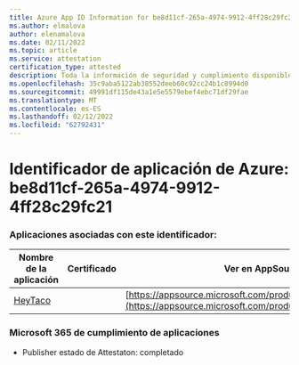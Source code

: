 ```yaml
---
title: Azure App ID Information for be8d11cf-265a-4974-9912-4ff28c29fc21
ms.author: elmalova
author: elenamalova
ms.date: 02/11/2022
ms.topic: article
ms.service: attestation
certification_type: attested
description: Toda la información de seguridad y cumplimiento disponible para be8d11cf-265a-4974-9912-4ff28c29fc21.
ms.openlocfilehash: 35c9aba5122ab38552deeb60c92cc24b1c8994d0
ms.sourcegitcommit: 49991df115de43a1e5e5579ebef4ebc71df29fae
ms.translationtype: MT
ms.contentlocale: es-ES
ms.lasthandoff: 02/12/2022
ms.locfileid: "62792431"
---
```

# <a name="azure-app-id-be8d11cf-265a-4974-9912-4ff28c29fc21"></a>Identificador de aplicación de Azure: be8d11cf-265a-4974-9912-4ff28c29fc21


### <a name="apps-associated-with-this-id"></a>Aplicaciones asociadas con este identificador:
| **Nombre de la aplicación** | **Certificado** | **Ver en AppSource** |
|--------------|---------------|-----------------------|
| [HeyTaco](https://docs.microsoft.com/microsoft-365-app-certification/forward/WA200001346) |  | [https://appsource.microsoft.com/product/office/WA200001346](https://appsource.microsoft.com/product/office/WA200001346) |

### <a name="microsoft-365-app-compliance-status"></a>Microsoft 365 de cumplimiento de aplicaciones
- Publisher estado de Attestaton: completado
